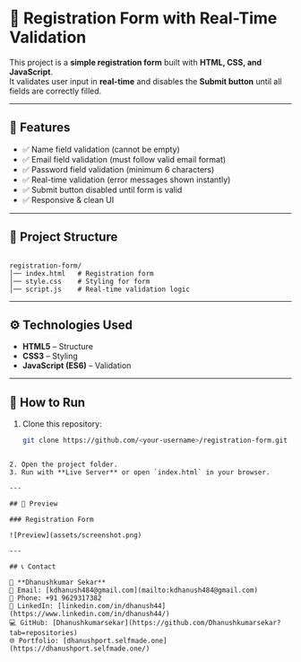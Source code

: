 # 📝 Registration Form with Real-Time Validation

This project is a **simple registration form** built with **HTML, CSS, and JavaScript**.  
It validates user input in **real-time** and disables the **Submit button** until all fields are correctly filled.

---

## 📌 Features

- ✅ Name field validation (cannot be empty)  
- ✅ Email field validation (must follow valid email format)  
- ✅ Password field validation (minimum 6 characters)  
- ✅ Real-time validation (error messages shown instantly)  
- ✅ Submit button disabled until form is valid  
- ✅ Responsive & clean UI  

---

## 📂 Project Structure

```

registration-form/
│── index.html   # Registration form
│── style.css    # Styling for form
│── script.js    # Real-time validation logic

````

---

## ⚙️ Technologies Used

- **HTML5** – Structure  
- **CSS3** – Styling  
- **JavaScript (ES6)** – Validation  

---

## 🚀 How to Run

1. Clone this repository:
   ```bash
   git clone https://github.com/<your-username>/registration-form.git
````

2. Open the project folder.
3. Run with **Live Server** or open `index.html` in your browser.

---

## 📸 Preview

### Registration Form

![Preview](assets/screenshot.png)

---

## 📞 Contact

👤 **Dhanushkumar Sekar**
📧 Email: [kdhanush484@gmail.com](mailto:kdhanush484@gmail.com)
📱 Phone: +91 9629317382
💼 LinkedIn: [linkedin.com/in/dhanush44](https://www.linkedin.com/in/dhanush44/)
💻 GitHub: [Dhanushkumarsekar](https://github.com/Dhanushkumarsekar?tab=repositories)
🌐 Portfolio: [dhanushport.selfmade.one](https://dhanushport.selfmade.one/)


